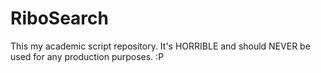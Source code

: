 # RiboSearch

This my academic script repository. It's HORRIBLE and should NEVER be used for any production purposes. :P
